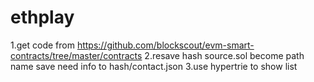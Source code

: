# ethplay
1.get code from
https://github.com/blockscout/evm-smart-contracts/tree/master/contracts
2.resave
hash source.sol become path name
save need info to hash/contact.json
3.use hypertrie to show list